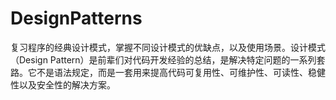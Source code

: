 # DesignPatterns
复习程序的经典设计模式，掌握不同设计模式的优缺点，以及使用场景。设计模式（Design Pattern）是前辈们对代码开发经验的总结，是解决特定问题的一系列套路。它不是语法规定，而是一套用来提高代码可复用性、可维护性、可读性、稳健性以及安全性的解决方案。
